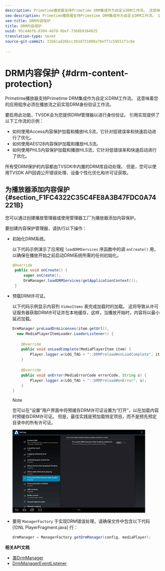 ```yaml
---
description: Primetime播放器支持Primetime DRM集成作为自定义DRM工作流。 这意味着您的应用程序必须在播放流之前实现DRM身份验证工作流。
seo-description: Primetime播放器支持Primetime DRM集成作为自定义DRM工作流。 这意味着您的应用程序必须在播放流之前实现DRM身份验证工作流。
seo-title: DRM内容保护
title: DRM内容保护
uuid: 95c446f6-8304-4d70-9bef-7368b9364025
translation-type: tm+mt
source-git-commit: 31b6cad26bcc393d731080a70eff1c59551f1c8e

---
```



# DRM内容保护 {#drm-content-protection}

Primetime播放器支持Primetime DRM集成作为自定义DRM工作流。 这意味着您的应用程序必须在播放流之前实现DRM身份验证工作流。

要启用此功能，TVSDK会为您提供DRM管理器以进行身份验证。 引用实现提供了以下工作流的示例：

* 如何使用Access内容保护加载和播放HLS流，它针对低错误率和快速启动进行了优化。
* 如何使用AES128内容保护加载和播放HLS流。
* 如何使用PHLS内容保护加载和播放HLS流，它针对低错误率和快速启动进行了优化。

所有受DRM保护的内容都由TVSDK中内置的DRM库自动处理。 但是，您可以使用TVSDK API回调公开错误处理、设备个性化优化和许可证获取。

## 为播放器添加内容保护 {#section_F1FC4322C35C4FE8A3B47FDC0A74221B}

您可以通过创建播放管理器或使用管理器工厂为播放器添加内容保护。

要创建内容保护管理器，请执行以下操作：

* 初始化DRM系统。

   以下代码示例演示了应用程 `loadDRMServices` 序函数中的调 `onCreate()` 用，以确保在播放开始之前启动DRM系统所需的任何初始化。

   ```java
   @Override 
    public void onCreate() { 
        super.onCreate();  
        DrmManager.loadDRMServices(getApplicationContext()); 
    }
   ```

* 预载DRM许可证。

   以下代码示例显示内容列 `VideoItems` 表完成加载时的加载。 这将导致从许可证服务器获取DRM许可证并在本地缓存，这样，当播放开始时，内容将以最小延迟加载。

   ```java
   DrmManager.preLoadDrmLicenses(item.getUrl(),  
     new MediaPlayerItemLoader.LoaderListener() { 
   
       @Override 
       public void onLoadComplete(MediaPlayerItem item) { 
           Player.logger.w(LOG_TAG + "::DRMPreload#onLoadComplete", item.getResource().getUrl()); 
       } 
   
       @Override 
       public void onError(MediaErrorCode errorCode, String s) { 
           Player.logger.e(LOG_TAG + "::DRMPreload#onError", s); 
       } 
   } 
   ```

   >[!NOTE]
   >
   >您可以在“设置”用户界面中将预缓存DRM许可证设置为“打开”，以在加载内容时预缓存DRM许可证。 但是，最佳实践是预加载特定项目，而不是预先预定目录中的所有许可证。
   >
   >![](assets/precache-drm-licenses.jpg)

* 要用 `ManagerFactory` 于实现DRM错误处理，请确保文件中包含以下代码 [!DNL PlayerFragment.java] 行：

   ```java
   drmManager = ManagerFactory.getDrmManager(config, mediaPlayer);
   ```

**相关API文档**

* [类DrmManager](https://help.adobe.com/en_US/primetime/api/reference_implementation/android/javadoc/com/adobe/primetime/reference/manager/DrmManager.html)
* [DrmManagerEventListener](https://help.adobe.com/en_US/primetime/api/reference_implementation/android/javadoc/com/adobe/primetime/reference/manager/DrmManager.DrmManagerEventListener.html)